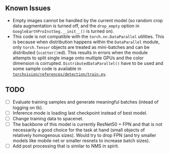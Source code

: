 ## Known Issues

* Empty images cannot be handled by the current model (so random crop data augmentation is turned off, and the `drop_empty` option in `GoogleEarthProInstSeg.__init__()` is turned on).
* This code is not compatible with the `torch.nn.DataParallel` utilities. This is because when distribution happens within the `DataParallel` module, only `torch.Tensor` objects are treated as mini-batches and can be distributed (`scatter()`ed). This results in errors when the module attempts to split single image onto multiple GPUs and the color dimension is corrupted. `DistributedDataParallel()` have to be used and some sample code is available in [`torchvision/references/detection/train.py`](https://github.com/pytorch/vision/blob/master/references/detection/train.py).

## TODO

* [ ] Evaluate training samples and generate meaningful batches (intead of logging on tb).
* [ ] Inference mode is loading last checkpoint instead of best model.
* [ ] Change training data to spacenet.
* [ ] The backbone of this model is currently ResNet50 + FPN and that is not necessarily a good choice for the task at hand (small objects of relatively homogenous sizes). Would try to drop FPN (and try smaller models like mobile net or smaller resnets to increase batch sizes).
* [ ] Add post processing that is similar to NMS in spirit.
